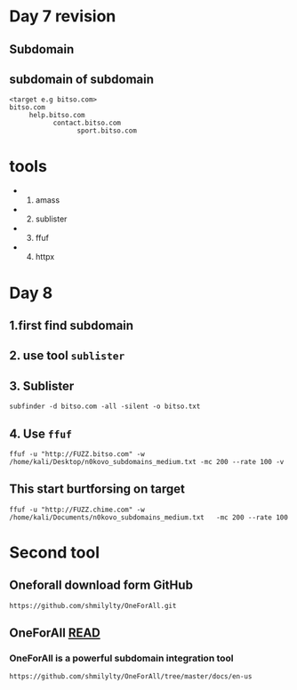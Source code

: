 #  Day 7 revision

## Subdomain 
## subdomain of subdomain 
```
<target e.g bitso.com>
bitso.com
     help.bitso.com
           contact.bitso.com
                 sport.bitso.com

```

# tools

- 1. amass
- 2. sublister 
- 3. ffuf
- 4. httpx



# Day 8

## 1.first find subdomain 
## 2. use tool `sublister`

## 3. Sublister 
```
subfinder -d bitso.com -all -silent -o bitso.txt

```

## 4. Use `ffuf`
```
ffuf -u "http://FUZZ.bitso.com" -w  /home/kali/Desktop/n0kovo_subdomains_medium.txt -mc 200 --rate 100 -v
```

## This start burtforsing on target 

```
ffuf -u "http://FUZZ.chime.com" -w  /home/kali/Documents/n0kovo_subdomains_medium.txt   -mc 200 --rate 100 
```






# Second tool
##  Oneforall  download form GitHub 
```
https://github.com/shmilylty/OneForAll.git
```



## OneForAll [READ](https://github.com/shmilylty/OneForAll/tree/master/docs/en-us)

### OneForAll is a powerful subdomain integration tool 

```
https://github.com/shmilylty/OneForAll/tree/master/docs/en-us
```
































